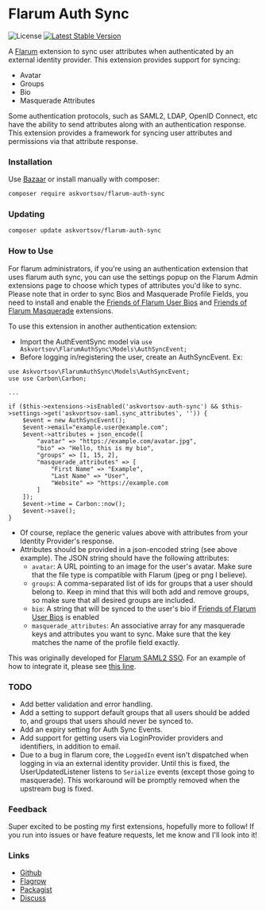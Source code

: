 # Flarum Auth Sync

![License](https://img.shields.io/badge/license-MIT-blue.svg) [![Latest Stable Version](https://img.shields.io/packagist/v/askvortsov/flarum-auth-sync.svg)](https://packagist.org/packages/askvortsov/flarum-auth-sync)

A [Flarum](http://flarum.org) extension to sync user attributes when authenticated by an external identity provider. This extension provides support for syncing:

- Avatar
- Groups
- Bio
- Masquerade Attributes

Some authentication protocols, such as SAML2, LDAP, OpenID Connect, etc have the ability to send attributes along with an authentication response. This extension provides a framework for syncing user attributes and permissions via that attribute response.

### Installation

Use [Bazaar](https://discuss.flarum.org/d/5151-flagrow-bazaar-the-extension-marketplace) or install manually with composer:

```sh
composer require askvortsov/flarum-auth-sync
```

### Updating

```sh
composer update askvortsov/flarum-auth-sync
```

### How to Use

For flarum administrators, if you're using an authentication extension that uses flarum auth sync, you can use the settings popup on the Flarum Admin extensions page to choose which types of attributes you'd like to sync. Please note that in order to sync Bios and Masquerade Profile Fields, you need to install and enable the [Friends of Flarum User Bios](https://github.com/FriendsOfFlarum/user-bio) and [Friends of Flarum Masquerade](https://github.com/FriendsOfFlarum/masquerade) extensions.

To use this extension in another authentication extension:

- Import the AuthEventSync model via `use Askvortsov\FlarumAuthSync\Models\AuthSyncEvent;`
- Before logging in/registering the user, create an AuthSyncEvent. Ex:

```
use Askvortsov\FlarumAuthSync\Models\AuthSyncEvent;
use use Carbon\Carbon;

...

if ($this->extensions->isEnabled('askvortsov-auth-sync') && $this->settings->get('askvortsov-saml.sync_attributes', '')) {
    $event = new AuthSyncEvent();
    $event->email="example.user@example.com";
    $event->attributes = json_encode([
        "avatar" => "https://example.com/avatar.jpg",
        "bio" => "Hello, this is my bio",
        "groups" => [1, 15, 2],
        "masquerade_attributes" => [
            "First Name" => "Example",
            "Last Name" => "User",
            "Website" => "https://example.com
        ]
    ]);
    $event->time = Carbon::now();
    $event->save();
}
```

- Of course, replace the generic values above with attributes from your Identity Provider's response.
- Attributes should be provided in a json-encoded string (see above example). The JSON string should have the following attributes:
  - `avatar`: A URL pointing to an image for the user's avatar. Make sure that the file type is compatible with Flarum (jpeg or png I believe).
  - `groups`: A comma-separated list of ids for groups that a user should belong to. Keep in mind that this will both add and remove groups, so make sure that all desired groups are included.
  - `bio`: A string that will be synced to the user's bio if [Friends of Flarum User Bios](https://github.com/FriendsOfFlarum/user-bio) is enabled
  - `masquerade_attributes`: An associative array for any masquerade keys and attributes you want to sync. Make sure that the key matches the name of the profile field exactly.

This was originally developed for [Flarum SAML2 SSO](https://github.com/askvortsov1/flarum-saml). For an example of how to integrate it, please see [this line](https://github.com/askvortsov1/flarum-saml/blob/d3837acc54eb432366da067f4bdecf31d0a6ff42/src/Controllers/ACSController.php#L60).

### TODO

- Add better validation and error handling.
- Add a setting to support default groups that all users should be added to, and groups that users should never be synced to.
- Add an expiry setting for Auth Sync Events.
- Add support for getting users via LoginProvider providers and identifiers, in addition to email.
- Due to a bug in flarum core, the `LoggedIn` event isn't dispatched when logging in via an external identity provider. Until this is fixed, the UserUpdatedListener listens to `Serialize` events (except those going to masquerade). This workaround will be promptly removed when the upstream bug is fixed.

### Feedback

Super excited to be posting my first extensions, hopefully more to follow! If you run into issues or have feature requests, let me know and I'll look into it!

### Links

- [Github](https://github.com/askvortsov1/flarum-auth-sync)
- [Flagrow](https://flagrow.io/extensions/askvortsov/flarum-auth-sync)
- [Packagist](https://packagist.org/packages/askvortsov/flarum-auth-sync)
- [Discuss](https://discuss.flarum.org/d/22759-flarum-auth-sync)
